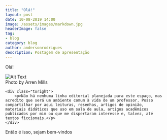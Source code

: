 ```yaml
---
title: "Olá!"
layout: post
date: 10-08-2019 14:00
image: /assets/images/markdown.jpg
headerImage: false
tag:
- blog
category: blog
author: andersonrodrigues
description: Postagem de apresentação
---
```


Olá!
<div class="side-by-side">
    <div class="toleft">
        <img class="image" src="https://andersonrodrigues.pro.br/assets/images/arren-mills-LwMzzpdwaDE-unsplash.jpg" alt="Alt Text">
        <figcaption class="caption">Photo by Arren Mills</figcaption>
    </div>

    <div class="toright">
        <p>Não há nenhuma linha editorial planejada para este espaço, mas acredito que será um ambiente comum à vida de um professor. Posso compartilhar por aqui leituras, resenhas, artigos de opinião, materiais didáticos que uso em sala de aula, artigos acadêmicos publicados por mim ou que me dispertaram interesse e, talvez, até textos ficcionais.</p>
    </div>
</div>
Então é isso, sejam bem-vindos

